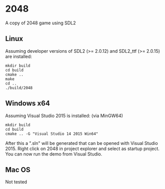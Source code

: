 # 2048
A copy of 2048 game using SDL2

## Linux

Assuming developer versions of SDL2 (>= 2.0.12) and SDL2_ttf (>= 2.0.15) are installed:

```
mkdir build
cd build
cmake ..
make
cd ..
./build/2048
```

## Windows x64

Assuming Visual Studio 2015 is installed: (via MinGW64)

```
mkdir build
cd build
cmake .. -G "Visual Studio 14 2015 Win64"
```

After this a ".sln" will be generated that can be opened with Visual Studio 2015.
Right click on 2048 in project explorer and select as startup project.
You can now run the demo from Visual Studio.

## Mac OS

Not tested